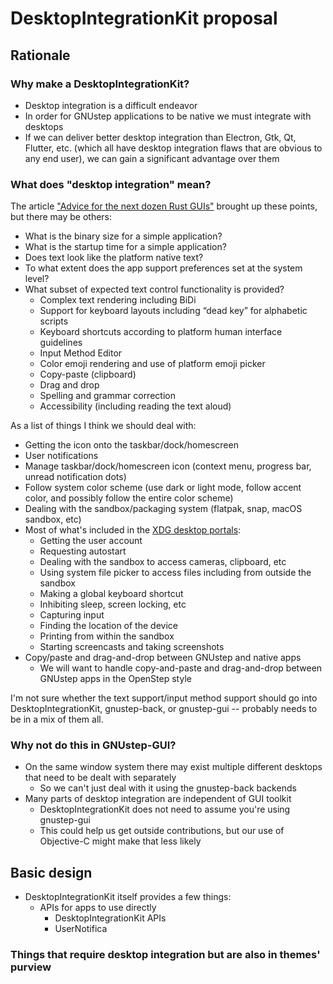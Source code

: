 # DesktopIntegrationKit proposal

## Rationale

### Why make a DesktopIntegrationKit?

* Desktop integration is a difficult endeavor
* In order for GNUstep applications to be native we must integrate with desktops
* If we can deliver better desktop integration than Electron, Gtk, Qt, Flutter, etc. (which all have desktop integration flaws that are obvious to any end user), we can gain a significant advantage over them

### What does "desktop integration" mean?

The article ["Advice for the next dozen Rust GUIs"](https://raphlinus.github.io/rust/gui/2022/07/15/next-dozen-guis.html) brought up these points, but there may be others:

* What is the binary size for a simple application?
* What is the startup time for a simple application?
* Does text look like the platform native text?
* To what extent does the app support preferences set at the system level?
* What subset of expected text control functionality is provided?
  * Complex text rendering including BiDi
  * Support for keyboard layouts including “dead key” for alphabetic scripts
  * Keyboard shortcuts according to platform human interface guidelines
  * Input Method Editor
  * Color emoji rendering and use of platform emoji picker
  * Copy-paste (clipboard)
  * Drag and drop
  * Spelling and grammar correction
  * Accessibility (including reading the text aloud)

As a list of things I think we should deal with:

* Getting the icon onto the taskbar/dock/homescreen
* User notifications
* Manage taskbar/dock/homescreen icon (context menu, progress bar, unread notification dots)
* Follow system color scheme (use dark or light mode, follow accent color, and possibly follow the entire color scheme)
* Dealing with the sandbox/packaging system (flatpak, snap, macOS sandbox, etc)
* Most of what's included in the [XDG desktop portals](https://flatpak.github.io/xdg-desktop-portal/docs/api-reference.html):
  * Getting the user account
  * Requesting autostart
  * Dealing with the sandbox to access cameras, clipboard, etc
  * Using system file picker to access files including from outside the sandbox
  * Making a global keyboard shortcut
  * Inhibiting sleep, screen locking, etc
  * Capturing input
  * Finding the location of the device
  * Printing from within the sandbox
  * Starting screencasts and taking screenshots
* Copy/paste and drag-and-drop between GNUstep and native apps
  * We will want to handle copy-and-paste and drag-and-drop between GNUstep apps in the OpenStep style

I'm not sure whether the text support/input method support should go into DesktopIntegrationKit, gnustep-back, or gnustep-gui -- probably needs to be in a mix of them all.

### Why not do this in GNUstep-GUI?

* On the same window system there may exist multiple different desktops that need to be dealt with separately
  * So we can't just deal with it using the gnustep-back backends
* Many parts of desktop integration are independent of GUI toolkit
  * DesktopIntegrationKit does not need to assume you're using gnustep-gui
  * This could help us get outside contributions, but our use of Objective-C might make that less likely

## Basic design

* DesktopIntegrationKit itself provides a few things:
  * APIs for apps to use directly
    * DesktopIntegrationKit APIs
    * UserNotifica

### Things that require desktop integration but are also in themes' purview





